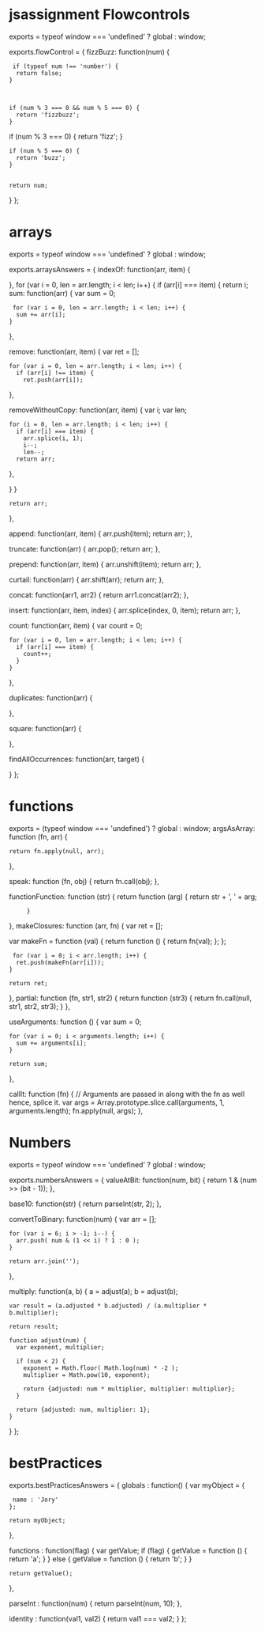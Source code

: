 # jsassignment Flowcontrols
exports = typeof window === 'undefined' ? global : window;

exports.flowControl = {
  fizzBuzz: function(num) {

     if (typeof num !== 'number') {
      return false;
    }

    
    
    if (num % 3 === 0 && num % 5 === 0) {
      return 'fizzbuzz';
    }
 if (num % 3 === 0) {
      return 'fizz';
    }

    if (num % 5 === 0) {
      return 'buzz';
    }

   
    return num;

    
  }
};


# arrays
exports = typeof window === 'undefined' ? global : window;

exports.arraysAnswers = {
  indexOf: function(arr, item) {

  },
 for (var i = 0, len = arr.length; i < len; i++) {
      if (arr[i] === item) {
        return i;
  sum: function(arr) {
    var sum = 0;

     for (var i = 0, len = arr.length; i < len; i++) {
      sum += arr[i];
    }
  },

  remove: function(arr, item) {
     var ret = [];

    for (var i = 0, len = arr.length; i < len; i++) {
      if (arr[i] !== item) {
        ret.push(arr[i]);
  },

  removeWithoutCopy: function(arr, item) {
      var i;
    var len;

    for (i = 0, len = arr.length; i < len; i++) {
      if (arr[i] === item) {
        arr.splice(i, 1);
        i--;
        len--;
      return arr;
  },

  }
    }

    return arr;
  },

  append: function(arr, item) {
    arr.push(item);
    return arr;
  },

  truncate: function(arr) {
    arr.pop();
    return arr;
  },

  prepend: function(arr, item) {
    arr.unshift(item);
    return arr;
  },

  curtail: function(arr) {
    arr.shift(arr);
    return arr;
  },

  concat: function(arr1, arr2) {
    return arr1.concat(arr2);
  },

  insert: function(arr, item, index) {
    arr.splice(index, 0, item);
    return arr;
  },

  count: function(arr, item) {
    var count = 0;

    for (var i = 0, len = arr.length; i < len; i++) {
      if (arr[i] === item) {
        count++;
      }
    }
  },

  duplicates: function(arr) {

  },

  square: function(arr) {

  },

  findAllOccurrences: function(arr, target) {

  }
};
# functions
exports = (typeof window === 'undefined') ? global : window;
argsAsArray: function (fn, arr) {
    
    return fn.apply(null, arr);
  },

  speak: function (fn, obj) {
    return fn.call(obj);
  },

 functionFunction: function (str) {
    return function (arg) {
      return str + ', ' + arg;
      
         }
  },
  makeClosures: function (arr, fn) {
    var ret = [];

 var makeFn = function (val) {
      return function () {
        return fn(val);
      };
    };
    
     for (var i = 0; i < arr.length; i++) {
      ret.push(makeFn(arr[i]));
    }

    return ret;
  },
  partial: function (fn, str1, str2) {
    return function (str3) {
      return fn.call(null, str1, str2, str3);
    }
  },
  
   useArguments: function () {
    var sum = 0;
    
    for (var i = 0; i < arguments.length; i++) {
      sum += arguments[i];
    }

    return sum;
  },
  
  callIt: function (fn) {
    // Arguments are passed in along with the fn as well hence, splice it.
    var args = Array.prototype.slice.call(arguments, 1, arguments.length);
    fn.apply(null, args);
  },

# Numbers
exports = typeof window === 'undefined' ? global : window;

exports.numbersAnswers = {
  valueAtBit: function(num, bit) {
    return 1 & (num >> (bit - 1));
  },

  base10: function(str) {
    return parseInt(str, 2);
  },

  convertToBinary: function(num) {
    var arr = [];

    for (var i = 6; i > -1; i--) {
      arr.push( num & (1 << i) ? 1 : 0 );
    }

    return arr.join('');
  },

  multiply: function(a, b) {
    a = adjust(a);
    b = adjust(b);

    var result = (a.adjusted * b.adjusted) / (a.multiplier * b.multiplier);

    return result;

    function adjust(num) {
      var exponent, multiplier;

      if (num < 2) {
        exponent = Math.floor( Math.log(num) * -2 );
        multiplier = Math.pow(10, exponent);

        return {adjusted: num * multiplier, multiplier: multiplier};
      }

      return {adjusted: num, multiplier: 1};
    }
  }
};

 # bestPractices

exports.bestPracticesAnswers = {
  globals : function() {
    var myObject = {
    
     name : 'Jory'
    };

    return myObject;
  },
  
  functions : function(flag) {
    var getValue;
    if (flag) {
      getValue = function () { return 'a'; }
    } else {
      getValue = function () { return 'b'; }
    }

    return getValue();
  },

  parseInt : function(num) {
    return parseInt(num, 10);
  },
  
   identity : function(val1, val2) {
    return val1 === val2;
  }
};
  
